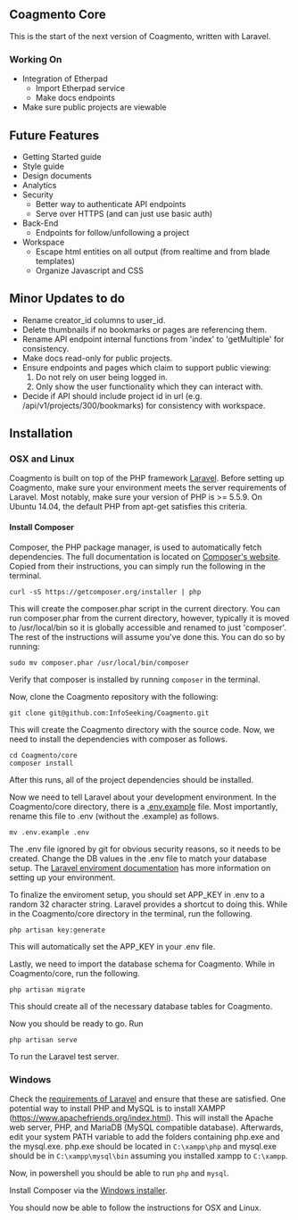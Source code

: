 ## Coagmento Core
This is the start of the next version of Coagmento, written with Laravel.

### Working On ###
- Integration of Etherpad
	+ Import Etherpad service
	+ Make docs endpoints
- Make sure public projects are viewable

## Future Features ##
- Getting Started guide
- Style guide
- Design documents
- Analytics
- Security
	+ Better way to authenticate API endpoints
	+ Serve over HTTPS (and can just use basic auth)
- Back-End
	+ Endpoints for follow/unfollowing a project
- Workspace
	+ Escape html entities on all output (from realtime and from blade templates)
	+ Organize Javascript and CSS

## Minor Updates to do ##
- Rename creator_id columns to user_id.
- Delete thumbnails if no bookmarks or pages are referencing them.
- Rename API endpoint internal functions from 'index' to 'getMultiple' for consistency.
- Make docs read-only for public projects.
- Ensure endpoints and pages which claim to support public viewing:
	1. Do not rely on user being logged in.
	2. Only show the user functionality which they can interact with.
- Decide if API should include project id in url (e.g. /api/v1/projects/300/bookmarks) for consistency with workspace.

## Installation ##

### OSX and Linux ###
Coagmento is built on top of the PHP framework [Laravel](http://laravel.com/). Before setting up Coagmento, make sure your environment meets the server requirements of Laravel. Most notably, make sure your version of PHP is >= 5.5.9. On Ubuntu 14.04, the default PHP from apt-get satisfies this criteria.

#### Install Composer ####
Composer, the PHP package manager, is used to automatically fetch dependencies. The full documentation is located on [Composer's website](https://getcomposer.org/). Copied from their instructions, you can simply run the following in the terminal.
```
curl -sS https://getcomposer.org/installer | php
```
This will create the composer.phar script in the current directory. You can run composer.phar from the current directory, however, typically it is moved to /usr/local/bin so it is globally accessible and renamed to just 'composer'. The rest of the instructions will assume you've done this. You can do so by running:
```
sudo mv composer.phar /usr/local/bin/composer
```

Verify that composer is installed by running `composer` in the terminal.

Now, clone the Coagmento repository with the following:

```
git clone git@github.com:InfoSeeking/Coagmento.git
```

This will create the Coagmento directory with the source code. Now, we need to install the dependencies with composer as follows.

```
cd Coagmento/core
composer install
```
After this runs, all of the project dependencies should be installed.

Now we need to tell Laravel about your development environment. In the Coagmento/core directory, there is a [.env.example](https://github.com/InfoSeeking/Coagmento/blob/master/core/.env.example) file. Most importantly, rename this file to .env (without the .example) as follows.

```
mv .env.example .env
```

The .env file ignored by git for obvious security reasons, so it needs to be created. Change the DB values in the .env file to match your database setup. The [Laravel enviroment documentation](http://laravel.com/docs/5.1#environment-configuration) has more information on setting up your environment.

To finalize the enviroment setup, you should set APP\_KEY in .env to a random 32 character string. Laravel provides a shortcut to doing this. While in the Coagmento/core directory in the terminal, run the following.
```
php artisan key:generate
```
This will automatically set the APP\_KEY in your .env file.

Lastly, we need to import the database schema for Coagmento. While in Coagmento/core, run the following.

```
php artisan migrate
```
This should create all of the necessary database tables for Coagmento.

Now you should be ready to go. Run
```
php artisan serve
```
To run the Laravel test server.

### Windows ###

Check the [requirements of Laravel](http://laravel.com/docs/5.1) and ensure that these are satisfied. One potential way to install PHP and MySQL is to install XAMPP (https://www.apachefriends.org/index.html). This will install the Apache web server, PHP, and MariaDB (MySQL compatible database). Afterwards, edit your system PATH variable to add the folders containing php.exe and the mysql.exe. php.exe should be located in `C:\xampp\php` and mysql.exe should be in `C:\xampp\mysql\bin` assuming you installed xampp to `C:\xampp`.

Now, in powershell you should be able to run `php` and `mysql`.

Install Composer via the [Windows installer](https://getcomposer.org/download/).

You should now be able to follow the instructions for OSX and Linux.